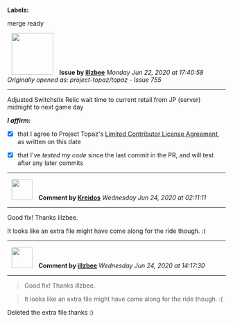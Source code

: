 **Labels:**

merge ready



<a href="https://github.com/illzbee"><img src="https://avatars3.githubusercontent.com/u/65986311?v=4" width="96" height="96" hspace="10"></img></a> **Issue by [illzbee](https://github.com/illzbee)**
_Monday Jun 22, 2020 at 17:40:58_
_Originally opened as: project-topaz/topaz - Issue 755_

----

Adjusted Switchstix Relic wait time to current retail from JP (server) midnight to next game day
<!-- place 'x' mark between square [] brackets to affirm: -->
**_I affirm:_**
- [X] that I agree to Project Topaz's [Limited Contributor License Agreement](http://project-topaz.com/blob/release/CONTRIBUTOR_AGREEMENT.md), as written on this date
- [X] that I've _tested my code_ since the last commit in the PR, and will test after any later commits




----
<a href="https://github.com/Kreidos"><img src="https://avatars0.githubusercontent.com/u/12466395?v=4" width="48" height="48" hspace="10"></img></a> **Comment by [Kreidos](https://github.com/Kreidos)**
_Wednesday Jun 24, 2020 at 02:11:11_

----

Good fix! Thanks illzbee. 

It looks like an extra file might have come along for the ride though. :(


----
<a href="https://github.com/illzbee"><img src="https://avatars3.githubusercontent.com/u/65986311?v=4" width="48" height="48" hspace="10"></img></a> **Comment by [illzbee](https://github.com/illzbee)**
_Wednesday Jun 24, 2020 at 14:17:30_

----

> Good fix! Thanks illzbee.
> 
> It looks like an extra file might have come along for the ride though. :(

Deleted the extra file thanks :)
